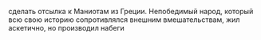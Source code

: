 
сделать отсылка к Маниотам из Греции. Непобедимый народ, который всю свою историю сопротивлялся внешним вмешательствам, жил аскетично, но производил набеги